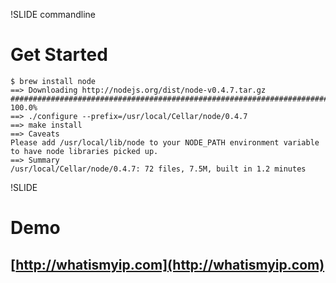 !SLIDE commandline

# Get Started

    $ brew install node
    ==> Downloading http://nodejs.org/dist/node-v0.4.7.tar.gz
    ######################################################################## 100.0%
    ==> ./configure --prefix=/usr/local/Cellar/node/0.4.7
    ==> make install
    ==> Caveats
    Please add /usr/local/lib/node to your NODE_PATH environment variable to have node libraries picked up.
    ==> Summary
    /usr/local/Cellar/node/0.4.7: 72 files, 7.5M, built in 1.2 minutes

!SLIDE

# Demo

## [http://whatismyip.com](http://whatismyip.com)



